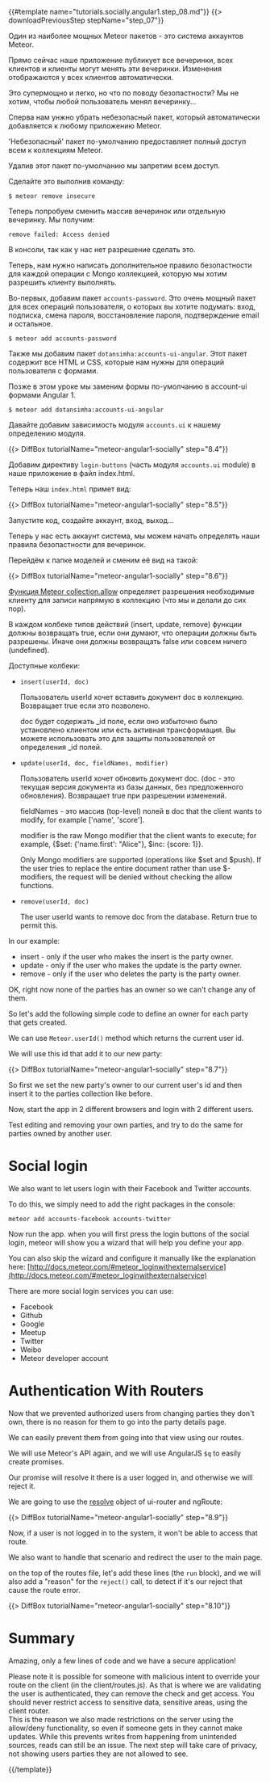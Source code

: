 {{#template name="tutorials.socially.angular1.step_08.md"}}
{{> downloadPreviousStep stepName="step_07"}}

Один из наиболее мощных Meteor пакетов - это система аккаунтов Meteor.

Прямо сейчас наше приложение публикует все вечеринки, всех клиентов и клиенты могут менять эти вечеринки. Изменения отображаются у всех клиентов автоматически. 

Это супермощно и легко, но что по поводу безопастности? Мы не хотим, чтобы любой пользователь менял вечеринку...

Сперва нам унжно убрать небезопасный пакет, который автоматически добавляется к любому приложению Meteor.

'Небезопасный' пакет по-умолчанию предоставляет полный доступ всем к коллекциям Meteor.

Удалив этот пакет по-умолчанию мы запретим всем доступ.

Сделайте это выполнив команду:

    $ meteor remove insecure

Теперь попробуем сменить массив вечеринок или отдельную вечеринку. Мы получим:

    remove failed: Access denied
    
В консоли, так как у нас нет разрешение сделать это.

Теперь, нам нужно написать дополнительное правило безопастности для каждой операции с Mongo коллекцией, которую мы хотим разрешить клиенту выполнять.

Во-первых, добавим пакет `accounts-password`.
Это очень мощный пакет для всех операций пользователя, о которых вы хотите подумать: вход, подписка, смена пароля, восстановление пароля, подтверждение email и остальное.

    $ meteor add accounts-password

Также мы добавим пакет `dotansimha:accounts-ui-angular`. Этот пакет содержит все HTML и CSS, которые нам нужны для операций пользователя с формами.

Позже в этом уроке мы заменим формы по-умолчанию в account-ui формами Angular 1.

    $ meteor add dotansimha:accounts-ui-angular

Давайте добавим зависимость модуля `accounts.ui` к нашему определению модуля.

{{> DiffBox tutorialName="meteor-angular1-socially" step="8.4"}}

Добавим директиву `login-buttons` (часть модуля `accounts.ui` module) в наше приложение в файл index.html.

Теперь наш `index.html` примет вид:

{{> DiffBox tutorialName="meteor-angular1-socially" step="8.5"}}

Запустите код, создайте аккаунт, вход, выход...

Теперь у нас есть аккаунт система, мы можем начать определять наши правила безопастности для вечеринок.

Перейдём к папке моделей и сменим её вид на такой:

{{> DiffBox tutorialName="meteor-angular1-socially" step="8.6"}}

[Функция Meteor collection.allow](http://docs.meteor.com/#/full/allow) определяет разрешения необходимые клиенту для записи напрямую в коллекцию (что мы и делали до сих пор).

В каждом колбеке типов действий (insert, update, remove) функции должны возвращать true, если они думают, что операции должны быть разрешены.
Иначе они должны возвращать false или совсем ничего (undefined).

Доступные колбеки:

* `insert(userId, doc)`

  Пользователь userId хочет вставить документ doc в коллекцию. Возвращает true если это позволено.

  doc будет содержать _id поле, если оно избыточно было установлено клиентом или есть активная трансформация. Вы можете использовать это для защиты пользователей от определения _id полей.

* `update(userId, doc, fieldNames, modifier)`

  Пользователь userId хочет обновить документ doc. (doc - это текущая версия документа из базы данных, без предложенного обновления). Возвращает true при разрешении изменений.

  fieldNames - это массив (top-level) полей в doc that the client wants to modify, for example ['name', 'score'].

  modifier is the raw Mongo modifier that the client wants to execute; for example, {$set: {'name.first': "Alice"}, $inc: {score: 1}}.

  Only Mongo modifiers are supported (operations like $set and $push). If the user tries to replace the entire document rather than use $-modifiers, the request will be denied without checking the allow functions.

* `remove(userId, doc)`

  The user userId wants to remove doc from the database. Return true to permit this.


In our example:

* insert - only if the user who makes the insert is the party owner.
* update - only if the user who makes the update is the party owner.
* remove - only if the user who deletes the party is the party owner.


OK, right now none of the parties has an owner so we can't change any of them.

So let's add the following simple code to define an owner for each party that gets created.

We can use `Meteor.userId()` method which returns the current user id. 

We will use this id that add it to our new party:

{{> DiffBox tutorialName="meteor-angular1-socially" step="8.7"}}

So first we set the new party's owner to our current user's id and then insert it to the parties collection like before.

Now, start the app in 2 different browsers and login with 2 different users.

Test editing and removing your own parties, and try to do the same for parties owned by another user.

# Social login

We also want to let users login with their Facebook and Twitter accounts.

To do this, we simply need to add the right packages in the console:

    meteor add accounts-facebook accounts-twitter

Now run the app.  when you will first press the login buttons of the social login, meteor will show you a wizard that will help you define your app.

You can also skip the wizard and configure it manually like the explanation here: [http://docs.meteor.com/#meteor_loginwithexternalservice](http://docs.meteor.com/#meteor_loginwithexternalservice)

There are more social login services you can use:

* Facebook
* Github
* Google
* Meetup
* Twitter
* Weibo
* Meteor developer account


# Authentication With Routers

Now that we prevented authorized users from changing parties they don't own,
there is no reason for them to go into the party details page.

We can easily prevent them from going into that view using our routes.

We will use Meteor's API again, and we will use AngularJS `$q` to easily create promises.

Our promise will resolve it there is a user logged in, and otherwise we will reject it.

We are going to use the [resolve](https://github.com/angular-ui/ui-router/wiki#resolve) object of ui-router and ngRoute:

{{> DiffBox tutorialName="meteor-angular1-socially" step="8.9"}}

Now, if a user is not logged in to the system, it won't be able to access that route.

We also want to handle that scenario and redirect the user to the main page.

on the top of the routes file, let's add these lines (the `run` block), and we will also add a "reason" for the `reject()` call, to detect if it's our reject that cause the route error.

{{> DiffBox tutorialName="meteor-angular1-socially" step="8.10"}}

# Summary

Amazing, only a few lines of code and we have a secure application!

Please note it is possible for someone with malicious intent to override your route on the client (in the client/routes.js). 
As that is where we are validating the user is authenticated, they can remove the check and get access.
You should never restrict access to sensitive data, sensitive areas, using the client router.  
This is the reason we also made restrictions on the server using the allow/deny functionality, so even if someone gets in they cannot make updates.
While this prevents writes from happening from unintended sources, reads can still be an issue.
The next step will take care of privacy, not showing users parties they are not allowed to see.

{{/template}}
